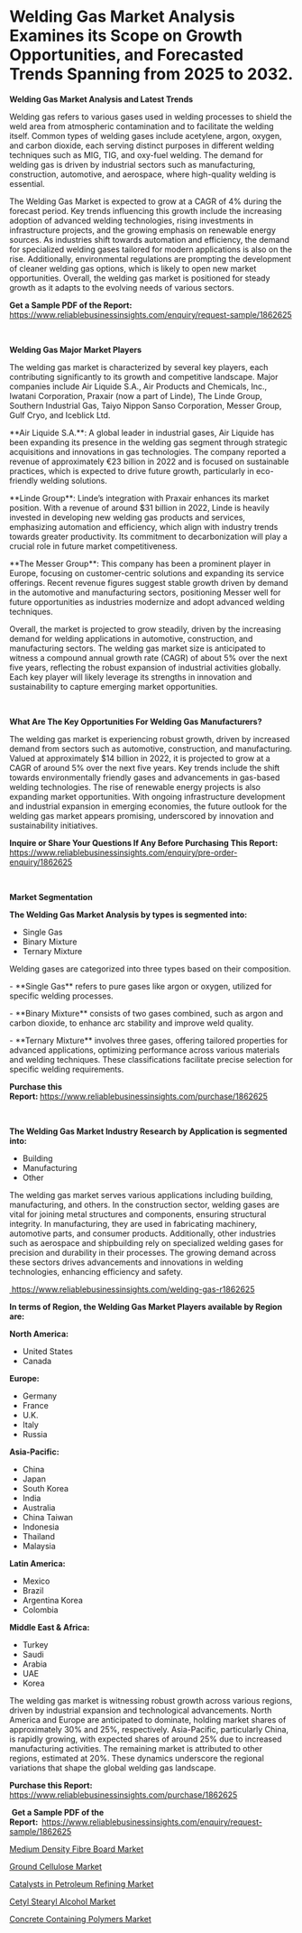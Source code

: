 <p><h1>Welding Gas Market Analysis Examines its Scope on Growth Opportunities, and Forecasted Trends Spanning from 2025 to 2032.</h1></p><p><strong>Welding Gas Market Analysis and Latest Trends</strong></p>
<p><p>Welding gas refers to various gases used in welding processes to shield the weld area from atmospheric contamination and to facilitate the welding itself. Common types of welding gases include acetylene, argon, oxygen, and carbon dioxide, each serving distinct purposes in different welding techniques such as MIG, TIG, and oxy-fuel welding. The demand for welding gas is driven by industrial sectors such as manufacturing, construction, automotive, and aerospace, where high-quality welding is essential.</p><p>The Welding Gas Market is expected to grow at a CAGR of 4% during the forecast period. Key trends influencing this growth include the increasing adoption of advanced welding technologies, rising investments in infrastructure projects, and the growing emphasis on renewable energy sources. As industries shift towards automation and efficiency, the demand for specialized welding gases tailored for modern applications is also on the rise. Additionally, environmental regulations are prompting the development of cleaner welding gas options, which is likely to open new market opportunities. Overall, the welding gas market is positioned for steady growth as it adapts to the evolving needs of various sectors.</p></p>
<p><strong>Get a Sample PDF of the Report:&nbsp;</strong> <a href="https://www.reliablebusinessinsights.com/enquiry/request-sample/1862625?utm_campaign=57&utm_medium=2&utm_source=Github&utm_content=ia&utm_term=31032025&utm_id=welding-gas">https://www.reliablebusinessinsights.com/enquiry/request-sample/1862625</a></p>
<p>&nbsp;</p>
<p><strong>Welding Gas Major Market Players</strong></p>
<p><p>The welding gas market is characterized by several key players, each contributing significantly to its growth and competitive landscape. Major companies include Air Liquide S.A., Air Products and Chemicals, Inc., Iwatani Corporation, Praxair (now a part of Linde), The Linde Group, Southern Industrial Gas, Taiyo Nippon Sanso Corporation, Messer Group, Gulf Cryo, and Iceblick Ltd.</p><p>**Air Liquide S.A.**: A global leader in industrial gases, Air Liquide has been expanding its presence in the welding gas segment through strategic acquisitions and innovations in gas technologies. The company reported a revenue of approximately €23 billion in 2022 and is focused on sustainable practices, which is expected to drive future growth, particularly in eco-friendly welding solutions.</p><p>**Linde Group**: Linde’s integration with Praxair enhances its market position. With a revenue of around $31 billion in 2022, Linde is heavily invested in developing new welding gas products and services, emphasizing automation and efficiency, which align with industry trends towards greater productivity. Its commitment to decarbonization will play a crucial role in future market competitiveness.</p><p>**The Messer Group**: This company has been a prominent player in Europe, focusing on customer-centric solutions and expanding its service offerings. Recent revenue figures suggest stable growth driven by demand in the automotive and manufacturing sectors, positioning Messer well for future opportunities as industries modernize and adopt advanced welding techniques.</p><p>Overall, the market is projected to grow steadily, driven by the increasing demand for welding applications in automotive, construction, and manufacturing sectors. The welding gas market size is anticipated to witness a compound annual growth rate (CAGR) of about 5% over the next five years, reflecting the robust expansion of industrial activities globally. Each key player will likely leverage its strengths in innovation and sustainability to capture emerging market opportunities.</p></p>
<p>&nbsp;</p>
<p><strong>What Are The Key Opportunities For Welding Gas Manufacturers?</strong></p>
<p><p>The welding gas market is experiencing robust growth, driven by increased demand from sectors such as automotive, construction, and manufacturing. Valued at approximately $14 billion in 2022, it is projected to grow at a CAGR of around 5% over the next five years. Key trends include the shift towards environmentally friendly gases and advancements in gas-based welding technologies. The rise of renewable energy projects is also expanding market opportunities. With ongoing infrastructure development and industrial expansion in emerging economies, the future outlook for the welding gas market appears promising, underscored by innovation and sustainability initiatives.</p></p>
<p><strong>Inquire or Share Your Questions If Any Before Purchasing This Report:</strong> <a href="https://www.reliablebusinessinsights.com/enquiry/pre-order-enquiry/1862625?utm_campaign=57&utm_medium=2&utm_source=Github&utm_content=ia&utm_term=31032025&utm_id=welding-gas">https://www.reliablebusinessinsights.com/enquiry/pre-order-enquiry/1862625</a></p>
<p>&nbsp;</p>
<p><strong>Market Segmentation</strong></p>
<p><strong>The Welding Gas Market Analysis by types is segmented into:</strong></p>
<p><ul><li>Single Gas</li><li>Binary Mixture</li><li>Ternary Mixture</li></ul></p>
<p><p>Welding gases are categorized into three types based on their composition. </p><p>- **Single Gas** refers to pure gases like argon or oxygen, utilized for specific welding processes.</p><p>  </p><p>- **Binary Mixture** consists of two gases combined, such as argon and carbon dioxide, to enhance arc stability and improve weld quality.</p><p>- **Ternary Mixture** involves three gases, offering tailored properties for advanced applications, optimizing performance across various materials and welding techniques. These classifications facilitate precise selection for specific welding requirements.</p></p>
<p><strong>Purchase this Report:&nbsp;</strong><a href="https://www.reliablebusinessinsights.com/purchase/1862625?utm_campaign=57&utm_medium=2&utm_source=Github&utm_content=ia&utm_term=31032025&utm_id=welding-gas">https://www.reliablebusinessinsights.com/purchase/1862625</a></p>
<p>&nbsp;</p>
<p><strong>The Welding Gas Market Industry Research by Application is segmented into:</strong></p>
<p><ul><li>Building</li><li>Manufacturing</li><li>Other</li></ul></p>
<p><p>The welding gas market serves various applications including building, manufacturing, and others. In the construction sector, welding gases are vital for joining metal structures and components, ensuring structural integrity. In manufacturing, they are used in fabricating machinery, automotive parts, and consumer products. Additionally, other industries such as aerospace and shipbuilding rely on specialized welding gases for precision and durability in their processes. The growing demand across these sectors drives advancements and innovations in welding technologies, enhancing efficiency and safety.</p></p>
<p><a href="https://www.reliablebusinessinsights.com/welding-gas-r1862625?utm_campaign=57&utm_medium=2&utm_source=Github&utm_content=ia&utm_term=31032025&utm_id=welding-gas">&nbsp;https://www.reliablebusinessinsights.com/welding-gas-r1862625</a></p>
<p><strong>In terms of Region, the Welding Gas Market Players available by Region are:</strong></p>
<p>
    <p> <strong> North America: </strong>
        <ul>
            <li>United States</li>
            <li>Canada</li>
        </ul>
        </p> 
    <p> <strong> Europe: </strong>
        <ul>
            <li>Germany</li>
            <li>France</li>
            <li>U.K.</li>
            <li>Italy</li>
            <li>Russia</li>
        </ul>
        </p> 
    <p> <strong> Asia-Pacific: </strong>
        <ul>
            <li>China</li>
            <li>Japan</li>
            <li>South Korea</li>
            <li>India</li>
            <li>Australia</li>
            <li>China Taiwan</li>
            <li>Indonesia</li>
            <li>Thailand</li>
            <li>Malaysia</li>
        </ul>
        </p> 
    <p> <strong> Latin America: </strong>
        <ul>
            <li>Mexico</li>
            <li>Brazil</li>
            <li>Argentina Korea</li>
            <li>Colombia</li>
        </ul>
        </p> 
    <p> <strong> Middle East & Africa: </strong>
        <ul>
            <li>Turkey</li>
            <li>Saudi</li>
            <li>Arabia</li>
            <li>UAE</li>
            <li>Korea</li>
        </ul>
    </p>
    </p>
<p><p>The welding gas market is witnessing robust growth across various regions, driven by industrial expansion and technological advancements. North America and Europe are anticipated to dominate, holding market shares of approximately 30% and 25%, respectively. Asia-Pacific, particularly China, is rapidly growing, with expected shares of around 25% due to increased manufacturing activities. The remaining market is attributed to other regions, estimated at 20%. These dynamics underscore the regional variations that shape the global welding gas landscape.</p></p>
<p><strong>Purchase this Report: </strong><a href="https://www.reliablebusinessinsights.com/purchase/1862625?utm_campaign=57&utm_medium=2&utm_source=Github&utm_content=ia&utm_term=31032025&utm_id=welding-gas">https://www.reliablebusinessinsights.com/purchase/1862625</a></p>
<p>&nbsp;<strong>Get a Sample PDF of the Report:&nbsp;&nbsp;</strong><a href="https://www.reliablebusinessinsights.com/enquiry/request-sample/1862625?utm_campaign=57&utm_medium=2&utm_source=Github&utm_content=ia&utm_term=31032025&utm_id=welding-gas">https://www.reliablebusinessinsights.com/enquiry/request-sample/1862625</a></p>
<p><strong></strong></p>
<p><p><a href="https://github.com/zeyddaddo4/Market-Research-Report-List-1/blob/main/medium-density-fibre-board-market.md?utm_campaign=57&utm_medium=2&utm_source=Github&utm_content=ia&utm_term=31032025&utm_id=welding-gas">Medium Density Fibre Board Market</a></p><p><a href="https://github.com/pllahoithana9/Market-Research-Report-List-1/blob/main/ground-cellulose-market.md?utm_campaign=57&utm_medium=2&utm_source=Github&utm_content=ia&utm_term=31032025&utm_id=welding-gas">Ground Cellulose Market</a></p><p><a href="https://github.com/quiraytaibat/Market-Research-Report-List-1/blob/main/catalysts-in-petroleum-refining-market.md?utm_campaign=57&utm_medium=2&utm_source=Github&utm_content=ia&utm_term=31032025&utm_id=welding-gas">Catalysts in Petroleum Refining Market</a></p><p><a href="https://github.com/direepittr/Market-Research-Report-List-1/blob/main/cetyl-stearyl-alcohol-market.md?utm_campaign=57&utm_medium=2&utm_source=Github&utm_content=ia&utm_term=31032025&utm_id=welding-gas">Cetyl Stearyl Alcohol Market</a></p><p><a href="https://github.com/houltngake/Market-Research-Report-List-1/blob/main/concrete-containing-polymers-market.md?utm_campaign=57&utm_medium=2&utm_source=Github&utm_content=ia&utm_term=31032025&utm_id=welding-gas">Concrete Containing Polymers Market</a></p></p>